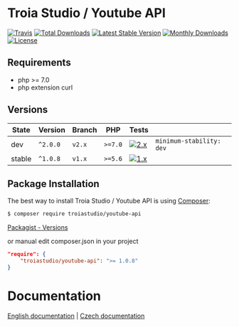 # Troia Studio / Youtube API

[![Travis](https://travis-ci.org/TroiaStudio/YoutubeAPI.svg?branch=master)](https://travis-ci.org/TroiaStudio/YoutubeAPI)
[![Total Downloads](https://poser.pugx.org/troiastudio/youtube-api/downloads)](https://packagist.org/packages/troiastudio/youtube-api)
[![Latest Stable Version](https://poser.pugx.org/troiastudio/youtube-api/v/stable)](https://packagist.org/packages/troiastudio/youtube-api)
[![Monthly Downloads](https://poser.pugx.org/troiastudio/youtube-api/d/monthly)](https://packagist.org/packages/troiastudio/youtube-api)
[![License](https://poser.pugx.org/troiastudio/youtube-api/license)](https://packagist.org/packages/troiastudio/youtube-api)

## Requirements
- php >= 7.0
- php extension curl


## Versions

| State  | Version  | Branch | PHP     | Tests |  |
|--------|----------|--------|---------|-------|--|
| dev    | `^2.0.0` | `v2.x`  | `>=7.0` | [![2.x](https://travis-ci.org/TroiaStudio/YoutubeAPI.svg?branch=v2.x)](https://travis-ci.org/TroiaStudio/YoutubeAPI) | `minimum-stability: dev` |
| stable | `^1.0.8` | `v1.x`  | `>=5.6` | [![1.x](https://travis-ci.org/TroiaStudio/YoutubeAPI.svg?branch=v1.x)](https://travis-ci.org/TroiaStudio/YoutubeAPI) | |


Package Installation
--------------------
The best way to install Troia Studio / Youtube API is using [Composer](http://getcomposer.org/):

```sh
$ composer require troiastudio/youtube-api
```

[Packagist - Versions](https://packagist.org/packages/troiastudio/youtube-api)

or manual edit composer.json in your project

```json
"require": {
    "troiastudio/youtube-api": ">= 1.0.8"
}
```


Documentation
=============

[English documentation](https://github.com/TroiaStudio/YoutubeAPI/blob/master/docs/en/index.md) | [Czech documentation](https://github.com/TroiaStudio/YoutubeAPI/blob/master/docs/cs/index.md)